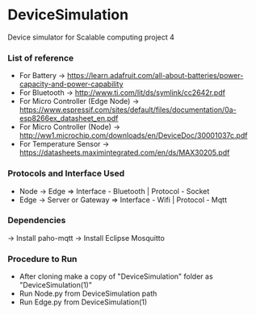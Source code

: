# DeviceSimulation
Device simulator for Scalable computing  project 4
### List of reference
- For Battery -> https://learn.adafruit.com/all-about-batteries/power-capacity-and-power-capability
- For Bluetooth -> http://www.ti.com/lit/ds/symlink/cc2642r.pdf
- For Micro Controller (Edge Node) -> https://www.espressif.com/sites/default/files/documentation/0a-esp8266ex_datasheet_en.pdf
- For Micro Controller (Node) -> http://ww1.microchip.com/downloads/en/DeviceDoc/30001037c.pdf
- For Temperature Sensor -> https://datasheets.maximintegrated.com/en/ds/MAX30205.pdf

### Protocols and Interface Used
- Node -> Edge => Interface - Bluetooth | Protocol - Socket
- Edge -> Server or Gateway => Interface - Wifi | Protocol - Mqtt

### Dependencies
-> Install paho-mqtt
-> Install Eclipse Mosquitto 

### Procedure to Run
- After cloning make a copy of "DeviceSimulation" folder as "DeviceSimulation(1)"
- Run Node.py from DeviceSimulation path
- Run Edge.py from DeviceSimulation(1)
 
